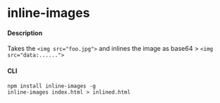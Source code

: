 # inline-images

#### Description
Takes the `<img src="foo.jpg">` and inlines the image as base64 > `<img src="data:......">`

#### CLI
```
npm install inline-images -g
inline-images index.html > inlined.html
```
